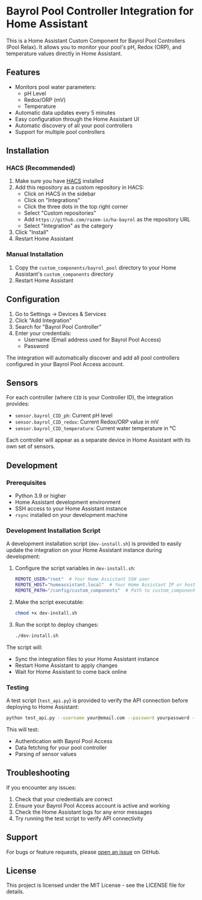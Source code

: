 # Bayrol Pool Controller Integration for Home Assistant

This is a Home Assistant Custom Component for Bayrol Pool Controllers (Pool Relax). It allows you to monitor your pool's pH, Redox (ORP), and temperature values directly in Home Assistant.

## Features

- Monitors pool water parameters:
  - pH Level
  - Redox/ORP (mV)
  - Temperature
- Automatic data updates every 5 minutes
- Easy configuration through the Home Assistant UI
- Automatic discovery of all your pool controllers
- Support for multiple pool controllers

## Installation

### HACS (Recommended)

1. Make sure you have [HACS](https://hacs.xyz/) installed
2. Add this repository as a custom repository in HACS:
   - Click on HACS in the sidebar
   - Click on "Integrations"
   - Click the three dots in the top right corner
   - Select "Custom repositories"
   - Add `https://github.com/razem-io/ha-bayrol` as the repository URL
   - Select "Integration" as the category
3. Click "Install"
4. Restart Home Assistant

### Manual Installation

1. Copy the `custom_components/bayrol_pool` directory to your Home Assistant's `custom_components` directory
2. Restart Home Assistant

## Configuration

1. Go to Settings -> Devices & Services
2. Click "Add Integration"
3. Search for "Bayrol Pool Controller"
4. Enter your credentials:
   - Username (Email address used for Bayrol Pool Access)
   - Password

The integration will automatically discover and add all pool controllers configured in your Bayrol Pool Access account.

## Sensors

For each controller (where `CID` is your Controller ID), the integration provides:

- `sensor.bayrol_CID_ph`: Current pH level
- `sensor.bayrol_CID_redox`: Current Redox/ORP value in mV
- `sensor.bayrol_CID_temperature`: Current water temperature in °C

Each controller will appear as a separate device in Home Assistant with its own set of sensors.

## Development

### Prerequisites

- Python 3.9 or higher
- Home Assistant development environment
- SSH access to your Home Assistant instance
- `rsync` installed on your development machine

### Development Installation Script

A development installation script (`dev-install.sh`) is provided to easily update the integration on your Home Assistant instance during development:

1. Configure the script variables in `dev-install.sh`:
   ```bash
   REMOTE_USER="root"  # Your Home Assistant SSH user
   REMOTE_HOST="homeassistant.local"  # Your Home Assistant IP or hostname
   REMOTE_PATH="/config/custom_components"  # Path to custom_components
   ```

2. Make the script executable:
   ```bash
   chmod +x dev-install.sh
   ```

3. Run the script to deploy changes:
   ```bash
   ./dev-install.sh
   ```

The script will:
- Sync the integration files to your Home Assistant instance
- Restart Home Assistant to apply changes
- Wait for Home Assistant to come back online

### Testing

A test script (`test_api.py`) is provided to verify the API connection before deploying to Home Assistant:

```bash
python test_api.py --username your@email.com --password yourpassword --cid yourcid
```

This will test:
- Authentication with Bayrol Pool Access
- Data fetching for your pool controller
- Parsing of sensor values

## Troubleshooting

If you encounter any issues:

1. Check that your credentials are correct
2. Ensure your Bayrol Pool Access account is active and working
3. Check the Home Assistant logs for any error messages
4. Try running the test script to verify API connectivity

## Support

For bugs or feature requests, please [open an issue](https://github.com/razem-io/ha-bayrol/issues) on GitHub.

## License

This project is licensed under the MIT License - see the LICENSE file for details.
